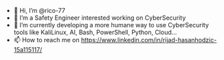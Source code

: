 - 👋 Hi, I’m @rico-77
- 👀 I’m a Safety Engineer interested working on CyberSecurity
- 🌱 I’m currently developing a more humane way to use CyberSecurity tools like KaliLinux, AI, Bash, PowerShell, Python, Cloud...
- 📫 How to reach me on https://www.linkedin.com/in/rijad-hasanhodzic-15a115117/


<!---
rico-77/rico-77 is a ✨ special ✨ repository because its `README.md` (this file) appears on your GitHub profile.
You can click the Preview link to take a look at your changes.
--->
